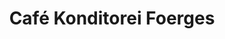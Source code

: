 ---
title: "Café Konditorei Foerges"
url: /kobern-gondorf/cafe-konditorei-foerges/
shop: Bäckerei
---